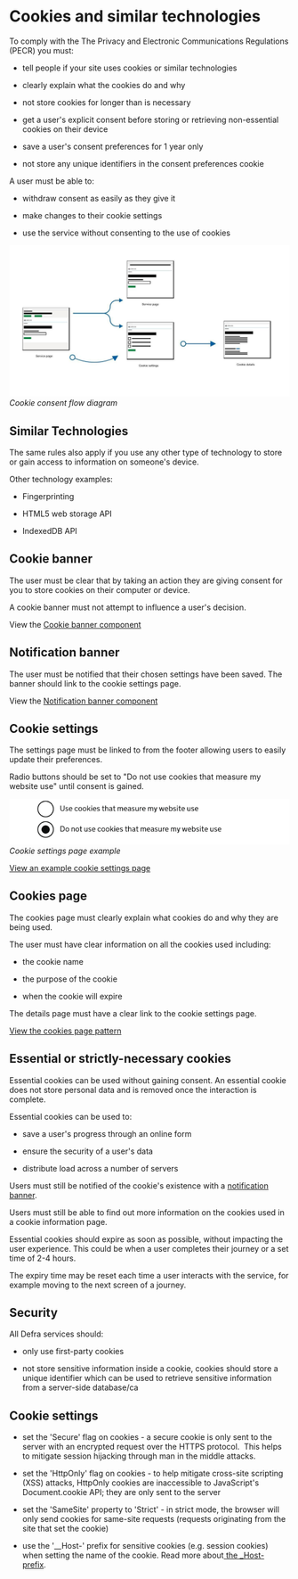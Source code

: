 # Cookies and similar technologies

To comply with the The Privacy and Electronic Communications Regulations (PECR) you must:

-   tell people if your site uses cookies or similar technologies

-   clearly explain what the cookies do and why

-   not store cookies for longer than is necessary  

-   get a user's explicit consent before storing or retrieving non-essential cookies on their device

-   save a user's consent preferences for 1 year only

-   not store any unique identifiers in the consent preferences cookie

A user must be able to:

-   withdraw consent as easily as they give it

-   make changes to their cookie settings

-   use the service without consenting to the use of cookies 

![Cookie consent flow diagram](/img/consent-flow.jpg)
*Cookie consent flow diagram*

## Similar Technologies

The same rules also apply if you use any other type of technology to store or gain access to information on someone's device.

Other technology examples:

-   Fingerprinting

-   HTML5 web storage API

-   IndexedDB API

## Cookie banner

The user must be clear that by taking an action they are giving consent for you to store cookies on their computer or device.

A cookie banner must not attempt to influence a user's decision.

View the [Cookie banner component](https://design-system.service.gov.uk/components/cookie-banner/)


## Notification banner

The user must be notified that their chosen settings have been saved. The banner should link to the cookie settings page.


View the [Notification banner component](https://design-system.service.gov.uk/components/cookie-banner/accepted/index.html)

## Cookie settings

The settings page must be linked to from the footer allowing users to easily update their preferences.

Radio buttons should be set to "Do not use cookies that measure my website use" until consent is gained.

![cookie settings page](/img/cookie-settings.png)
*Cookie settings page example*

[View an example cookie settings page](https://www.gov.uk/help/cookies)

## Cookies page

The cookies page must clearly explain what cookies do and why they are being used.

The user must have clear information on all the cookies used including:

-   the cookie name

-   the purpose of the cookie

-   when the cookie will expire

The details page must have a clear link to the cookie settings page.

[View the cookies page pattern](https://design-system.service.gov.uk/patterns/cookies-page/)

## Essential or strictly-necessary cookies

Essential cookies can be used without gaining consent. An essential cookie does not store personal data and is removed once the interaction is complete.

Essential cookies can be used to: 

-   save a user's progress through an online form

-   ensure the security of a user's data

-   distribute load across a number of servers

Users must still be notified of the cookie's existence with a [notification banner](https://design-system.service.gov.uk/components/cookie-banner/#if-you-re-only-using-essential-cookies).

Users must still be able to find out more information on the cookies used in a cookie information page.

Essential cookies should expire as soon as possible, without impacting the user experience. This could be when a user completes their journey or a set time of 2-4 hours.

The expiry time may be reset each time a user interacts with the service, for example moving to the next screen of a journey.



## Security

All Defra services should:

-   only use first-party cookies

-   not store sensitive information inside a cookie, cookies should store a unique identifier which can be used to retrieve sensitive information from a server-side database/ca

## Cookie settings

-   set the 'Secure' flag on cookies - a secure cookie is only sent to the server with an encrypted request over the HTTPS protocol.  This helps to mitigate session hijacking through man in the middle attacks.

-   set the 'HttpOnly' flag on cookies - to help mitigate cross-site scripting (XSS) attacks, HttpOnly cookies are inaccessible to JavaScript's Document.cookie API; they are only sent to the server

-   set the 'SameSite' property to 'Strict' - in strict mode, the browser will only send cookies for same-site requests (requests originating from the site that set the cookie)

-   use the '__Host-' prefix for sensitive cookies (e.g. session cookies) when setting the name of the cookie. Read more about[ the _Host- prefix](https://developer.mozilla.org/en-US/docs/Web/HTTP/Cookies#Cookie_prefixes).
